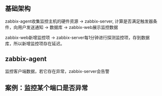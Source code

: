 ## 基础架构

zabbix-agent收集监控主机的硬件资源 -> zabbix-server, 计算是否满足触发器条件，向用户发送通知 -> 数据库 -> zabbix-web展示监控数据

zabbix-web新增监控项 -> zabbix-server每1分钟进行探测监控项，存到数据库，所以新增监控项存在延迟。

## zabbix-agent

监控客户端数据，若它存在异常，zabbix-server会告警

## 案例：监控某个端口是否异常

